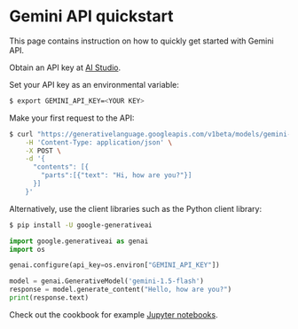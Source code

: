 # Gemini API quickstart

This page contains instruction on how to quickly get started with Gemini API.

Obtain an API key at [AI Studio][1].

Set your API key as an environmental variable: 

```sh
$ export GEMINI_API_KEY=<YOUR KEY>
```

Make your first request to the API:

```sh
$ curl "https://generativelanguage.googleapis.com/v1beta/models/gemini-1.5-flash:generateContent?key=$GEMINI_API_KEY" \
    -H 'Content-Type: application/json' \
    -X POST \
    -d '{
      "contents": [{
        "parts":[{"text": "Hi, how are you?"}]
      }]
    }'
```

Alternatively, use the client libraries such as the Python client library:

```sh
$ pip install -U google-generativeai
```

```python
import google.generativeai as genai
import os

genai.configure(api_key=os.environ["GEMINI_API_KEY"])

model = genai.GenerativeModel('gemini-1.5-flash')
response = model.generate_content("Hello, how are you?")
print(response.text)
```

Check out the cookbook for example [Jupyter notebooks][2].


[1]: https://aistudio.google.com/
[2]: https://github.com/google-gemini/gemini-api-cookbook/
